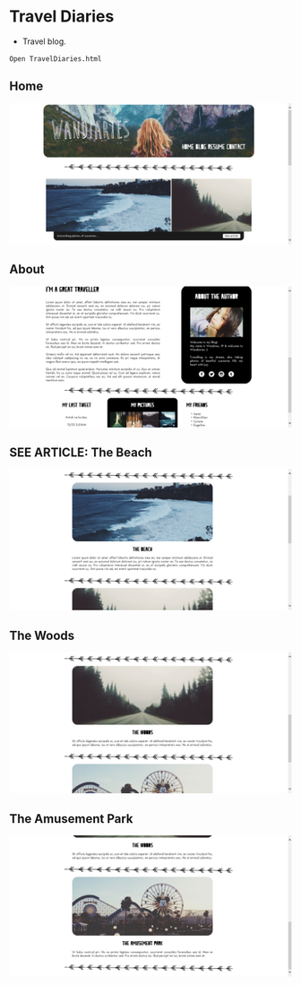 # Travel Diaries
* Travel blog.
```
Open TravelDiaries.html
```

## Home
![Home](screenshots/1.png)

## About
![About](screenshots/2.png)

## SEE ARTICLE: The Beach
![Beach](screenshots/3.png)

## The Woods
![Woods](screenshots/4.png)

## The Amusement Park
![Amusement Park](screenshots/5.png)
